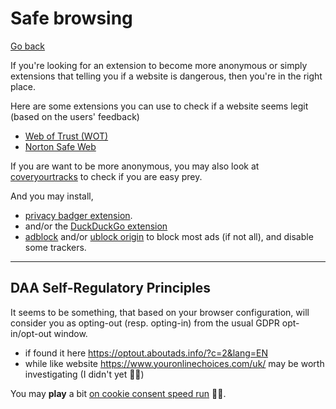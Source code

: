 # Safe browsing

[Go back](..)

If you're looking for an extension to become more anonymous or simply extensions that telling you if a website is dangerous, then you're in the right place.

Here are some extensions you can use to check if a website seems legit (based on the users' feedback)

* [Web of Trust (WOT)](https://www.mywot.com/)
* [Norton Safe Web](https://fr.norton.com/feature/safe-web)

If you are want to be more anonymous, you may also look at [coveryourtracks](https://coveryourtracks.eff.org/) to check if you are easy prey.

And you may install,

* [privacy badger extension](https://www.eff.org/pages/privacy-badger).
* and/or the [DuckDuckGo extension](https://duckduckgo.com/app)
* [adblock](https://adblockplus.org/) and/or [ublock origin](https://ublockorigin.com/) to block most ads (if not all), and disable some trackers.

<hr class="sl">

## DAA Self-Regulatory Principles

It seems to be something, that based on your browser configuration, will consider you as opting-out (resp. opting-in) from the usual GDPR opt-in/opt-out window.

* if found it here <https://optout.aboutads.info/?c=2&lang=EN>
* while like website <https://www.youronlinechoices.com/uk/> may be worth investigating (I didn't yet 🙇‍♂️)

You may **play** a bit [on cookie consent speed run](https://cookieconsentspeed.run/) 🤩😂.